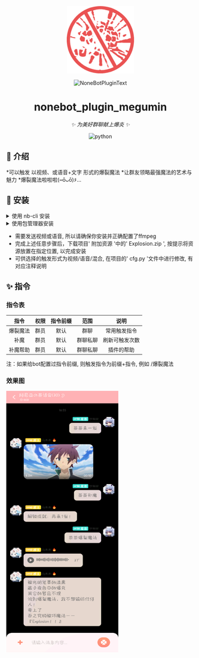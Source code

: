 <div align="center">
  <a href="https://v2.nonebot.dev/store"><img src="https://github.com/youlanan/nonebot_plugin_megumin/blob/main/img/nbp_logo.png" width="180" height="180" alt="NoneBotPluginLogo"></a>
  <br>
  <p><img src="https://github.com/A-kirami/nonebot-plugin-template/blob/resources/NoneBotPlugin.svg" width="240" alt="NoneBotPluginText"></p>
</div>

<div align="center">

# nonebot_plugin_megumin

_✨ 为美好群聊献上爆炎 ✨_


<img src="https://img.shields.io/badge/python-3.8+-blue.svg" alt="python">

</div>


## 🌱 介绍

*可以触发 以视频、或语音+文字 形式的爆裂魔法
*让群友领略最强魔法的艺术与魅力
*爆裂魔法啦啦啦(⑅ōᴗō)۶...

## 🔧 安装

<details>
<summary>使用 nb-cli 安装</summary>
在 nonebot2 项目的根目录下打开命令行, 输入以下指令即可安装

    施工中

</details>

<details>
<summary>使用包管理器安装</summary>
在 nonebot2 项目的插件目录下, 打开命令行, 根据你使用的包管理器, 输入相应的安装命令

<details>
<summary>pip</summary>

    pip install 施工中
</details>

打开 nonebot2 项目根目录下的 `pyproject.toml` 文件, 在 `[tool.nonebot]` 部分追加写入

    plugins = ["施工中"]

</details>

- 需要发送视频或语音, 所以请确保你安装并正确配置了ffmpeg
- 完成上述任意步骤后，下载项目' 附加资源 '中的' Explosion.zip ', 按提示将资源放置在指定位置, 以完成安装
- 可供选择的触发形式为视频/语音/混合, 在项目的' cfg.py '文件中进行修改, 有对应注释说明

## ✨ 指令
### 指令表
| 指令 | 权限 | 指令前缀 | 范围 | 说明 |
|:-----:|:----:|:----:|:----:|:----:|
| 爆裂魔法 | 群员 | 默认 | 群聊 | 常用触发指令 |
| 补魔 | 群员 | 默认 | 群聊私聊 | 刷新可触发次数 |
| 补魔帮助 | 群员 | 默认 | 群聊私聊 | 插件的帮助 |

注：如果给bot配置过指令前缀, 则触发指令为前缀+指令, 例如 /爆裂魔法
### 效果图
<img src="https://github.com/youlanan/nonebot_plugin_megumin/blob/main/img/help.png" width="300" height="700" alt="效果图">
